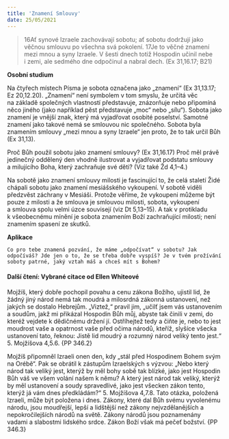 ```yaml
---
title: 'Znamení Smlouvy'
date: 25/05/2021
---
```


> <p></p>
> 16Ať synové Izraele zachovávají sobotu; ať sobotu dodržují jako věčnou smlouvu po všechna svá pokolení. 17Je to věčné znamení mezi mnou a syny Izraele. V šesti dnech totiž Hospodin učinil nebe i zemi, ale sedmého dne odpočinul a nabral dech. (Ex 31,16.17; B21)

**Osobní studium**

Na čtyřech místech Písma je sobota označena jako „znamení“ (Ex 31,13.17; Ez 20,12.20). „Znamení“ není symbolem v tom smyslu, že určitá věc na základě společných vlastností představuje, znázorňuje nebo připomíná něco jiného (jako například pěst představuje „moc“ nebo „sílu“). Sobota jako znamení je vnější znak, který má vyjadřovat osobité poselství. Samotné znamení jako takové nemá se smlouvou nic společného. Sobota byla znamením smlouvy „mezi mnou a syny Izraele“ jen proto, že to tak určil Bůh (Ex 31,13).

Proč Bůh použil sobotu jako znamení smlouvy? (Ex 31,16.17) Proč měl právě jedinečný oddělený den vhodně ilustrovat a vyjadřovat podstatu smlouvy a milujícího Boha, který zachraňuje své děti? (Viz také Žd 4,1–4.)

Na sobotě jako znamení smlouvy milosti je fascinující to, že celá staletí Židé chápali sobotu jako znamení mesiášského vykoupení. V sobotě viděli předzvěst záchrany v Mesiáši. Protože věříme, že vykoupeni můžeme být pouze z milosti a že smlouva je smlouvou milosti, sobota, vykoupení a smlouva spolu velmi úzce souvisejí (viz Dt 5,13–15). A tak v protikladu k všeobecnému mínění je sobota znamením Boží zachraňující milosti; není znamením spasení ze skutků.

**Aplikace**

`Co pro tebe znamená pozvání, že máme „odpočívat“ v sobotu? Jak odpočíváš? Jde jen o to, že se třeba dobře vyspíš? Je v tvém prožívání soboty patrné, jaký vztah máš a chceš mít s Bohem?`

#### Další čtení: Vybrané citace od Ellen Whiteové

Mojžíš, který dobře pochopil povahu a cenu zákona Božího, ujistil lid, že žádný jiný národ nemá tak moudrá a milosrdná zákonná ustanovení, než jakých se dostalo Hebrejům. „Viztež,“ pravil jim, „učilť jsem vás ustanovením a soudům, jakž mi přikázal Hospodin Bůh můj, abyste tak činili v zemi, do kteréž vejdete k dědičnému držení jí. Ostříhejtež tedy a čiňte je, nebo to jest moudrost vaše a opatrnost vaše před očima národů, kteříž, slyšíce všecka ustanovení tato, řeknou: Jistě lid moudrý a rozumný národ veliký tento jest.“ 5. Mojžíšova 4,5.6. {PP 346.2}

Mojžíš připomněl Izraeli onen den, kdy „stál před Hospodinem Bohem svým na Orébě“. Pak se obrátil k zástupům Izraelských s výzvou: „Nebo který národ tak veliký jest, kterýž by měl bohy sobě tak blízké, jako jest Hospodin Bůh váš ve všem volání našem k němu? A který jest národ tak veliký, kterýž by měl ustanovení a soudy spravedlivé, jako jest všecken zákon tento, kterýž já vám dnes předkládám?“ 5. Mojžíšova 4,7.8. Tato otázka, položená Izraeli, může být položena i dnes. Zákony, které dal Bůh svému vyvolenému národu, jsou moudřejší, lepší a lidštější než zákony nejvzdělanějších a nepokročilejších národů na světě. Zákony národů jsou poznamenány vadami a slabostmi lidského srdce. Zákon Boží však má pečeť božství. {PP 346.3}